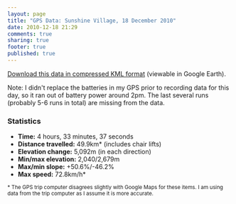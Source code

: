 ```yaml
---
layout: page
title: "GPS Data: Sunshine Village, 18 December 2010"
date: 2010-12-18 21:29
comments: true
sharing: true
footer: true
published: true
---
```

<script src="http://www.gmodules.com/ig/ifr?url=http://code.google.com/apis/kml/embed/embedkmlgadget.xml&amp;up_kml_url=http%3A%2F%2Fmlindgren.ca%2Ffiles%2Fsnowboard_data%2Fsunshine_18_dec_2010.kmz&amp;up_view_mode=earth&amp;up_earth_2d_fallback=1&amp;up_earth_fly_from_space=1&amp;up_earth_show_nav_controls=1&amp;up_earth_show_buildings=0&amp;up_earth_show_terrain=1&amp;up_earth_show_roads=1&amp;up_earth_show_borders=1&amp;up_earth_sphere=earth&amp;up_maps_zoom_out=0&amp;up_maps_default_type=satellite&amp;synd=open&amp;w=666&amp;h=400&amp;title=Sunshine+Village%2C+18+Dec+2010&amp;border=%23ffffff%7C3px%2C1px+solid+%23999999&amp;output=js"></script>

<a title="Download compressed KML data" href="http://mlindgren.ca/files/snowboard_data/sunshine_18_dec_2010.kmz">Download this data in compressed KML format</a> (viewable in Google Earth).

Note: I didn't replace the batteries in my GPS prior to recording data for this day, so it ran out of battery power around 2pm.  The last several runs (probably 5-6 runs in total) are missing from the data.
<h3>Statistics</h3>
<ul>
	<li><strong>Time:</strong> 4 hours, 33 minutes, 37 seconds</li>
	<li><strong>Distance travelled:</strong> 49.9km* (includes chair lifts)</li>
	<li><strong>Elevation change:</strong> 5,092m (in each direction)</li>
	<li><strong>Min/max elevation:</strong> 2,040/2,679m</li>
	<li><strong>Max/min slope:</strong> +50.6%/-46.2%</li>
	<li><strong>Max speed:</strong> 72.8km/h*</li>
</ul>
<small>* The GPS trip computer disagrees slightly with Google Maps for these items.  I am using data from the trip computer as I assume it is more accurate.</small>
